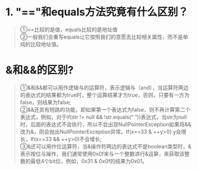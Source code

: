 # 1. **"=="和equals方法究竟有什么区别？**
  > ①==比较的是值，equals比较的是地址值 <br>
  > ②一般我们会重写equals让它按照我们的意愿去比较相关属性，而不是单纯的比较地址值。
# &和&&的区别?
  > ①&和&&都可以用作逻辑与的运算符，表示逻辑与（and），当运算符两边的表达式的结果都为true时，整个运算结果才为true，否则，只要有一方为false，则结果为false;<br>
  > ②&&还具有短路的功能，即如果第一个表达式为false，则不再计算第二个表达式，例如，对于if(str != null && !str.equals(“ ”))表达式，当str为null时，后面的表达式不会执行，所以不会出现NullPointerException如果将&&改为&，则会抛出NullPointerException异常。If(x==33 & ++y>0) y会增长，If(x==33 && ++y>0)不会增长;<br>
  > ③&还可以用作位运算符，当&操作符两边的表达式不是boolean类型时，&表示按位与操作，我们通常使用0x0f来与一个整数进行&运算，来获取该整数的最低4个bit位，例如，0x31 & 0x0f的结果为0x01。
  >
